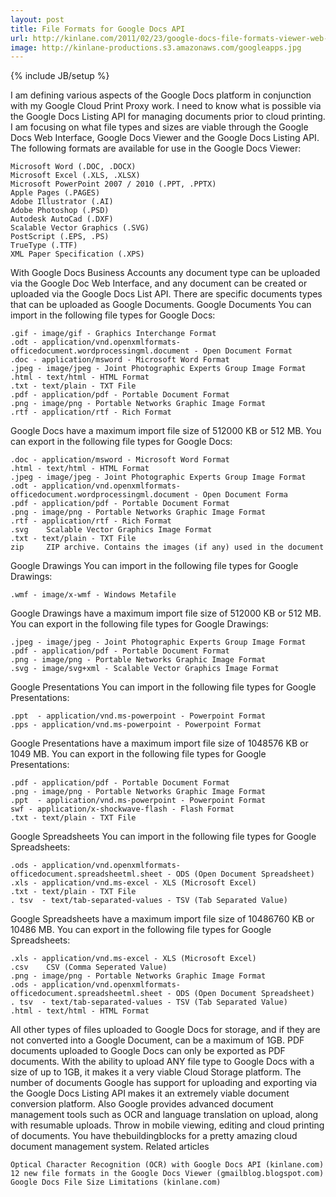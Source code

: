 ```yaml
---
layout: post
title: File Formats for Google Docs API
url: http://kinlane.com/2011/02/23/google-docs-file-formats-viewer-web-and-api/
image: http://kinlane-productions.s3.amazonaws.com/googleapps.jpg
---
```

{% include JB/setup %}
I am defining various aspects of the Google Docs platform in conjunction with my Google Cloud Print Proxy work.
I need to know what is possible via the Google Docs Listing API for managing documents prior to cloud printing.
I am focusing on what file types and sizes are viable through the Google Docs Web Interface, Google Docs Viewer and the Google Docs Listing API.
The following formats are available for use in the Google Docs Viewer:

	Microsoft Word (.DOC, .DOCX)
	Microsoft Excel (.XLS, .XLSX)
	Microsoft PowerPoint 2007 / 2010 (.PPT, .PPTX)
	Apple Pages (.PAGES)
	Adobe Illustrator (.AI)
	Adobe Photoshop (.PSD)
	Autodesk AutoCad (.DXF)
	Scalable Vector Graphics (.SVG)
	PostScript (.EPS, .PS)
	TrueType (.TTF)
	XML Paper Specification (.XPS)

With Google Docs Business Accounts any document type can be uploaded via the Google Doc Web Interface, and any document can be created or uploaded via the Google Docs List API.
There are specific documents types that can be uploaded as Google Documents.
Google Documents
You can import in the following file types for Google Docs:

	.gif - image/gif - Graphics Interchange Format
	.odt - application/vnd.openxmlformats-officedocument.wordprocessingml.document - Open Document Format
	.doc - application/msword - Microsoft Word Format
	.jpeg - image/jpeg - Joint Photographic Experts Group Image Format
	.html - text/html - HTML Format
	.txt - text/plain - TXT File
	.pdf - application/pdf - Portable Document Format
	.png - image/png - Portable Networks Graphic Image Format
	.rtf - application/rtf - Rich Format

Google Docs have a maximum import file size of 512000 KB or 512 MB.
You can export in the following file types for Google Docs:

	.doc - application/msword - Microsoft Word Format
	.html - text/html - HTML Format
	.jpeg - image/jpeg - Joint Photographic Experts Group Image Format
	.odt - application/vnd.openxmlformats-officedocument.wordprocessingml.document - Open Document Forma
	.pdf - application/pdf - Portable Document Format
	.png - image/png - Portable Networks Graphic Image Format
	.rtf - application/rtf - Rich Format
	.svg 	Scalable Vector Graphics Image Format
	.txt - text/plain - TXT File
	zip 	ZIP archive. Contains the images (if any) used in the document

Google Drawings
You can import in the following file types for Google Drawings:

	.wmf - image/x-wmf - Windows Metafile

Google Drawings have a maximum import file size of 512000 KB or 512 MB.
You can export in the following file types for Google Drawings:

	.jpeg - image/jpeg - Joint Photographic Experts Group Image Format
	.pdf - application/pdf - Portable Document Format
	.png - image/png - Portable Networks Graphic Image Format
	.svg - image/svg+xml - Scalable Vector Graphics Image Format

Google Presentations
You can import in the following file types for Google Presentations:

	.ppt  - application/vnd.ms-powerpoint - Powerpoint Format
	.pps - application/vnd.ms-powerpoint - Powerpoint Format

Google Presentations have a maximum import file size of 1048576 KB or 1049 MB.
You can export in the following file types for Google Presentations:

	.pdf - application/pdf - Portable Document Format
	.png - image/png - Portable Networks Graphic Image Format
	.ppt  - application/vnd.ms-powerpoint - Powerpoint Format
	swf - application/x-shockwave-flash - Flash Format
	.txt - text/plain - TXT File

Google Spreadsheets
You can import in the following file types for Google Spreadsheets:

	.ods - application/vnd.openxmlformats-officedocument.spreadsheetml.sheet - ODS (Open Document Spreadsheet)
	.xls - application/vnd.ms-excel - XLS (Microsoft Excel)
	.txt - text/plain - TXT File
	. tsv  - text/tab-separated-values - TSV (Tab Separated Value)

Google Spreadsheets have a maximum import file size of 10486760 KB or 10486 MB.
You can export in the following file types for Google Spreadsheets:

	.xls - application/vnd.ms-excel - XLS (Microsoft Excel)
	.csv 	CSV (Comma Seperated Value)
	.png - image/png - Portable Networks Graphic Image Format
	.ods - application/vnd.openxmlformats-officedocument.spreadsheetml.sheet - ODS (Open Document Spreadsheet)
	. tsv  - text/tab-separated-values - TSV (Tab Separated Value)
	.html - text/html - HTML Format


All other types of files uploaded to Google Docs for storage, and if they are not converted into a Google Document, can be a maximum of 1GB. PDF documents uploaded to Google Docs can only be exported as PDF documents.
With the ability to upload ANY file type to Google Docs with a size of up to 1GB, it makes it a very viable Cloud Storage platform.
The number of documents Google has support for uploading and exporting via the Google Docs Listing API makes it an extremely viable document conversion platform.
Also Google provides advanced document management tools such as OCR and language translation on upload, along with resumable uploads.
Throw in mobile viewing, editing and cloud printing of documents.  You have thebuildingblocks for a pretty amazing cloud document management system.
Related articles

	Optical Character Recognition (OCR) with Google Docs API (kinlane.com)
	12 new file formats in the Google Docs Viewer (gmailblog.blogspot.com)
	Google Docs File Size Limitations (kinlane.com)

